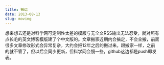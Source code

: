```yaml
---
title: 搬运
date: 2013-08-13
slug: moving
---
```


想来想去还是对科学网可定制性太差的模版与无全文RSS输出无法忍受，就对照有点长毛的英文博客模版建了个中文版的。文章搬家近期内会搞定，不会全搬，前面很多文章修改形式会异常复杂，大约会把12年之后的搬过来。跟搬家一样，之前的就不管了，但以后会同步更新，但科学网会慢一些，github这边都是push即发表。
